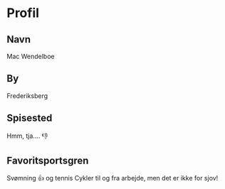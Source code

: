 # Profil

## Navn

Mac Wendelboe

## By

Frederiksberg

## Spisested

Hmm, tja.... :-1:

## Favoritsportsgren

Svømning :+1: og tennis
Cykler til og fra arbejde, men det er ikke for sjov!
